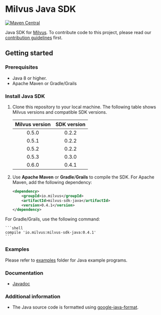 # Milvus Java SDK

[![Maven Central](https://img.shields.io/maven-central/v/io.milvus/milvus-sdk-java.svg)](https://search.maven.org/artifact/io.milvus/milvus-sdk-java/)

Java SDK for [Milvus](https://github.com/milvus-io/milvus). To contribute code to this project, please read our [contribution guidelines](https://github.com/milvus-io/milvus/blob/master/CONTRIBUTING.md) first.

## Getting started

### Prerequisites

- Java 8 or higher.
- Apache Maven or Gradle/Grails

### Install Java SDK

1. Clone this repository to your local machine. The following table shows Milvus versions and compatible SDK versions.

    |Milvus version| SDK version|
    |:-----:|:-----:|
    | 0.5.0 | 0.2.2 | 
    | 0.5.1 | 0.2.2 | 
    | 0.5.2 | 0.2.2 | 
    | 0.5.3 | 0.3.0 | 
    | 0.6.0 | 0.4.1 | 

2. Use **Apache Maven** or **Gradle**/**Grails** to compile the SDK. For Apache Maven, add the following dependency:

    ```xml
    <dependency>
        <groupId>io.milvus</groupId>
        <artifactId>milvus-sdk-java</artifactId>
        <version>0.4.1</version>
    </dependency>
    ```

For Gradle/Grails, use the following command:

    ```shell
    compile 'io.milvus:milvus-sdk-java:0.4.1'
    ```

### Examples

Please refer to [examples](https://github.com/milvus-io/milvus-sdk-java/tree/master/examples) folder for Java example programs.

### Documentation

- [Javadoc](https://milvus-io.github.io/milvus-sdk-java/javadoc/index.html)

### Additional information

- The Java source code is formatted using [google-java-format](https://github.com/google/google-java-format).

